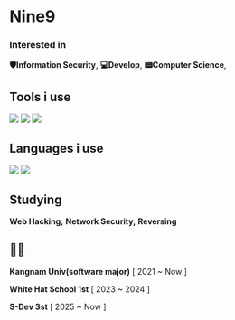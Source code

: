 # Nine9

### Interested in
**🛡️Information Security**, **💻Develop**, **📟Computer Science**,

## Tools i use
<img src="https://img.shields.io/badge/vim-019733?style=for-the-badge&logo=vim&logoColor=white">
<img src="https://img.shields.io/badge/burpsuite-FF6633?style=for-the-badge&logo=burpsuite&logoColor=white">
<img src="https://img.shields.io/badge/proxmox-E57000?style=for-the-badge&logo=proxmox&logoColor=white">

## Languages i use
<img src="https://img.shields.io/badge/python-3776AB?style=for-the-badge&logo=python&logoColor=white">
<img src="https://img.shields.io/badge/cplusplus-00599C?style=for-the-badge&logo=cplusplus&logoColor=white">

## Studying
**Web Hacking,**
**Network Security,**
**Reversing**

## 🧑‍🎓
**Kangnam Univ(software major)** [ 2021 ~ Now ]

**White Hat School 1st** [ 2023 ~ 2024 ]

**S-Dev 3st** [ 2025 ~ Now ]
